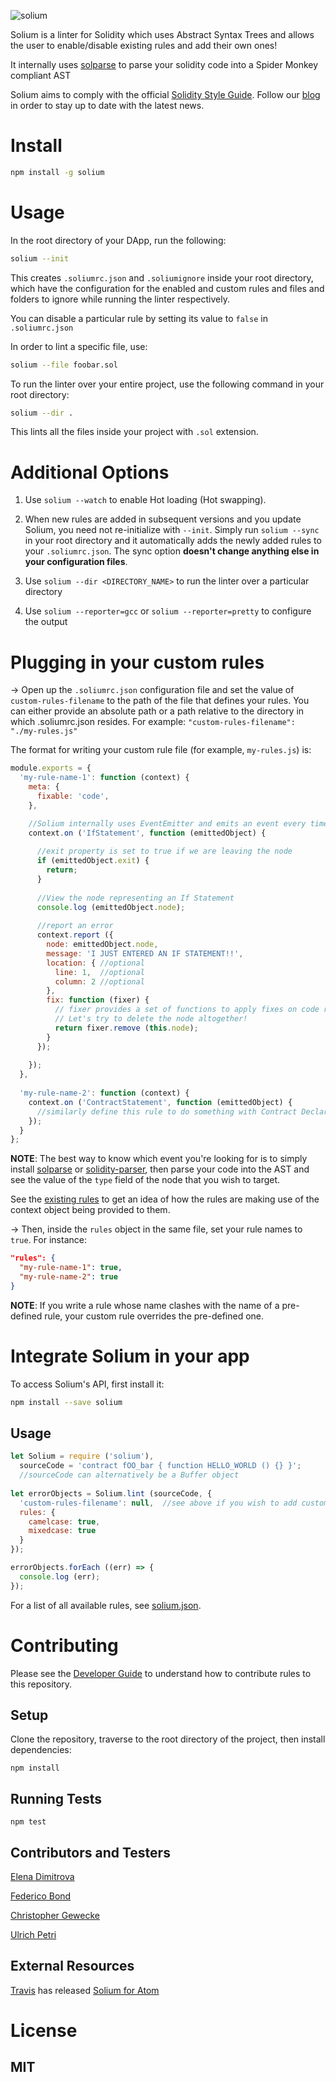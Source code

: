 ![solium](https://cloud.githubusercontent.com/assets/12758282/18283522/4b206522-7483-11e6-9bcd-2a70ebc8cfdb.png)

Solium is a linter for Solidity which uses Abstract Syntax Trees and allows the user to enable/disable existing rules and add their own ones! 

It internally uses [solparse](https://github.com/duaraghav8/solparse) to parse your solidity code into a Spider Monkey compliant AST

Solium aims to comply with the official [Solidity Style Guide](http://solidity.readthedocs.io/en/latest/style-guide.html). Follow our [blog](https://medium.com/solium) in order to stay up to date with the latest news.

# Install
```bash
npm install -g solium
```

# Usage
In the root directory of your DApp, run the following:
```bash
solium --init
```

This creates ```.soliumrc.json``` and ```.soliumignore``` inside your root directory, which have the configuration for the enabled and custom rules and files and folders to ignore while running the linter respectively.

You can disable a particular rule by setting its value to ```false``` in ```.soliumrc.json```

In order to lint a specific file, use:
```bash
solium --file foobar.sol
```

To run the linter over your entire project, use the following command in your root directory:
```bash
solium --dir .
```

This lints all the files inside your project with ```.sol``` extension.

# Additional Options

1. Use ```solium --watch``` to enable Hot loading (Hot swapping).

2. When new rules are added in subsequent versions and you update Solium, you need not re-initialize with ```--init```. Simply run ```solium --sync``` in your root directory and it automatically adds the newly added rules to your ```.soliumrc.json```. The sync option **doesn't change anything else in your configuration files**.

3. Use ```solium --dir <DIRECTORY_NAME>``` to run the linter over a particular directory

4. Use `solium --reporter=gcc` or `solium --reporter=pretty` to configure the output

# Plugging in your custom rules
-> Open up the ```.soliumrc.json``` configuration file and set the value of ```custom-rules-filename``` to the path of the file that defines your rules. You can either provide an absolute path or a path relative to the directory in which .soliumrc.json resides. For example: ```"custom-rules-filename": "./my-rules.js"```

The format for writing your custom rule file (for example, ```my-rules.js```) is:

```js
module.exports = {
  'my-rule-name-1': function (context) {
    meta: {
      fixable: 'code',
    },

    //Solium internally uses EventEmitter and emits an event every time it enters or leaves a node during the Depth First Traversal of the AST
    context.on ('IfStatement', function (emittedObject) {
    
      //exit property is set to true if we are leaving the node
      if (emittedObject.exit) {
        return;
      }
      
      //View the node representing an If Statement 
      console.log (emittedObject.node);
      
      //report an error
      context.report ({
        node: emittedObject.node,
        message: 'I JUST ENTERED AN IF STATEMENT!!',
        location: { //optional
          line: 1,  //optional
          column: 2 //optional
        },
        fix: function (fixer) {
          // fixer provides a set of functions to apply fixes on code range or node.
          // Let's try to delete the node altogether!
          return fixer.remove (this.node);
        }
      });
      
    });
  },
  
  'my-rule-name-2': function (context) {
    context.on ('ContractStatement', function (emittedObject) {
      //similarly define this rule to do something with Contract Declarations
    });
  }
};
```
**NOTE**: The best way to know which event you're looking for is to simply install [solparse](https://github.com/duaraghav8/solparse) or [solidity-parser](https://github.com/ConsenSys/solidity-parser), then parse your code into the AST and see the value of the ```type``` field of the node that you wish to target.

See the [existing rules](https://github.com/duaraghav8/Solium/tree/master/lib/rules) to get an idea of how the rules are making use of the context object being provided to them.

-> Then, inside the ```rules``` object in the same file, set your rule names to ```true```. For instance:

```json
"rules": {
  "my-rule-name-1": true,
  "my-rule-name-2": true
}
```

**NOTE**: If you write a rule whose name clashes with the name of a pre-defined rule, your custom rule overrides the pre-defined one.

# Integrate Solium in your app
To access Solium's API, first install it:

```bash
npm install --save solium
```
## Usage
```js
let Solium = require ('solium'),
  sourceCode = 'contract fOO_bar { function HELLO_WORLD () {} }';
  //sourceCode can alternatively be a Buffer object
    
let errorObjects = Solium.lint (sourceCode, {
  'custom-rules-filename': null,  //see above if you wish to add custom rules
  rules: {
    camelcase: true,
    mixedcase: true
  }
});

errorObjects.forEach ((err) => {
  console.log (err);
});
```

For a list of all available rules, see [solium.json](https://github.com/duaraghav8/Solium/blob/master/config/solium.json).

# Contributing
Please see the [Developer Guide](https://github.com/duaraghav8/Solium/blob/master/docs/DEVELOPER.md) to understand how to contribute rules to this repository.

## Setup

Clone the repository, traverse to the root directory of the project, then install dependencies:
```
npm install
```

## Running Tests
```
npm test
```

## Contributors and Testers
[Elena Dimitrova](https://github.com/elenadimitrova)

[Federico Bond](https://github.com/federicobond)

[Christopher Gewecke](https://github.com/cgewecke)

[Ulrich Petri](https://github.com/ulope)


## External Resources
[Travis](https://github.com/travs) has released [Solium for Atom](https://atom.io/packages/linter-solium)

# License
## MIT
